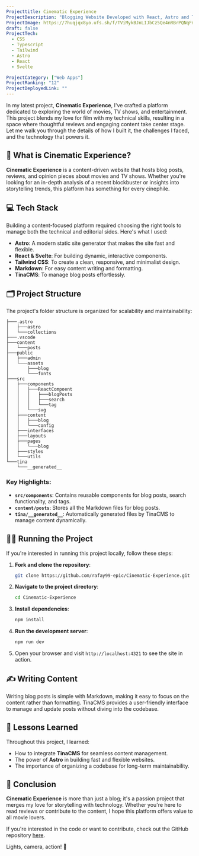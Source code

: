 ```yaml
---
Projecttitle: Cinematic Experience
ProjectDescription: "Blogging Website Developed with React, Astro and Tailwind"
ProjectImage: https://7huqjqx8yo.ufs.sh/f/TViMykBJnLIJbCz5Qe4nRBrPQNqFmsSdU0jLhDYMVTkJ4Z76
draft: false
ProjectTech:
  - CSS
  - Typescript
  - Tailwind
  - Astro
  - React
  - Svelte

ProjectCategory: ["Web Apps"]
ProjectRanking: "12"
ProjectDeployedLink: ""
---
```


In my latest project, **Cinematic Experience**, I've crafted a platform dedicated to exploring the world of movies, TV shows, and entertainment. This project blends my love for film with my technical skills, resulting in a space where thoughtful reviews and engaging content take center stage. Let me walk you through the details of how I built it, the challenges I faced, and the technology that powers it.

## 🎥 What is Cinematic Experience?

**Cinematic Experience** is a content-driven website that hosts blog posts, reviews, and opinion pieces about movies and TV shows. Whether you're looking for an in-depth analysis of a recent blockbuster or insights into storytelling trends, this platform has something for every cinephile.

## 💻 Tech Stack

Building a content-focused platform required choosing the right tools to manage both the technical and editorial sides. Here's what I used:

- **Astro**: A modern static site generator that makes the site fast and flexible.
- **React & Svelte**: For building dynamic, interactive components.
- **Tailwind CSS**: To create a clean, responsive, and minimalist design.
- **Markdown**: For easy content writing and formatting.
- **TinaCMS**: To manage blog posts effortlessly.

## 🗂️ Project Structure

The project's folder structure is organized for scalability and maintainability:

```
├───.astro
│   ├───astro
│   └───collections
├───.vscode
├───content
│   └───posts
├───public
│   ├───admin
│   └───assets
│       ├───blog
│       └───fonts
├───src
│   ├───components
│   │   ├───ReactCompoent
│   │   │   ├───blogPosts
│   │   │   ├───search
│   │   │   └───tag
│   │   └───svg
│   ├───content
│   │   ├───blog
│   │   └───config
│   ├───interfaces
│   ├───layouts
│   ├───pages
│   │   └───blog
│   ├───styles
│   └───utils
└───tina
    └───__generated__
```

### Key Highlights:

- **`src/components`**: Contains reusable components for blog posts, search functionality, and tags.
- **`content/posts`**: Stores all the Markdown files for blog posts.
- **`tina/__generated__`**: Automatically generated files by TinaCMS to manage content dynamically.

## 🏃‍♂️ Running the Project

If you're interested in running this project locally, follow these steps:

1. **Fork and clone the repository**:
   ```bash
   git clone https://github.com/rafay99-epic/Cinematic-Experience.git
   ```
2. **Navigate to the project directory**:
   ```bash
   cd Cinematic-Experience
   ```
3. **Install dependencies**:
   ```bash
   npm install
   ```
4. **Run the development server**:
   ```bash
   npm run dev
   ```
5. Open your browser and visit `http://localhost:4321` to see the site in action.

## ✍️ Writing Content

Writing blog posts is simple with Markdown, making it easy to focus on the content rather than formatting. TinaCMS provides a user-friendly interface to manage and update posts without diving into the codebase.

## 🚀 Lessons Learned

Throughout this project, I learned:

- How to integrate **TinaCMS** for seamless content management.
- The power of **Astro** in building fast and flexible websites.
- The importance of organizing a codebase for long-term maintainability.

## 🌟 Conclusion

**Cinematic Experience** is more than just a blog; it's a passion project that merges my love for storytelling with technology. Whether you're here to read reviews or contribute to the content, I hope this platform offers value to all movie lovers.

If you're interested in the code or want to contribute, check out the GitHub repository [here](https://github.com/rafay99-epic/Cinematic-Experience).

Lights, camera, action! 🎥
